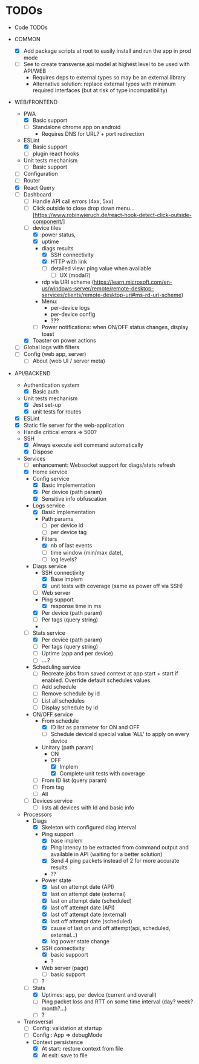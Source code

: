 TODOs
=====
- Code TODOs

- COMMON
  - [X] Add package scripts at root to easily install and run the app in prod mode
  - [ ] See to create transverse api model at highest level to be used with API/WEB
    - Requires deps to external types so may be an external library
    - Alternative solution: replace external types with minimum required interfaces (but at risk of type incompatibility)

- WEB/FRONTEND
  - PWA
    - [X] Basic support
    - [ ] Standalone chrome app on android
      - Requires DNS for URL? + port redirection
  - ESLint
    - [X] Basic support
    - [ ] plugin react hooks
  - Unit tests mechanism
    - [ ] Basic support
  - [ ] Configuration
  - [ ] Router
  - [X] React Query
  - [ ] Dashboard
    - [ ] Handle API call errors (4xx, 5xx)
    - [ ] Click outside to close drop down menu...  [https://www.robinwieruch.de/react-hook-detect-click-outside-component/]
    - [ ] device tiles
      - [X] power status,
      - [X] uptime
      - diags results
        - [X] SSH connectivity
        - [X] HTTP with link
        - [ ] detailed view: ping value when available
            - [ ] UX (modal?)
      - rdp via URI scheme (https://learn.microsoft.com/en-us/windows-server/remote/remote-desktop-services/clients/remote-desktop-uri#ms-rd-uri-scheme)
      - Menu: 
        - per-device logs
        - per-device config
        - ???
      - [ ] Power notifications: when ON/OFF status changes, display toast
    - [X] Toaster on power actions
  - [ ] Global logs with filters
  - [ ] Config (web app, server)
    - [ ] About (web UI / server meta)

- API/BACKEND
  - Authentication system
    - [X] Basic auth
  - Unit tests mechanism
    - [X] Jest set-up
    - [X] unit tests for routes
  - [X] ESLint
  - [X] Static file server for the web-application
  - Handle critical errors => 500?
  - SSH
    - [X] Always execute exit command automatically
    - [X] Dispose
  - Services
    - [ ] enhancement: Websocket support for diags/stats refresh
    - [X] Home service
    - Config service
      - [X] Basic implementation
      - [X] Per device (path param)
      - [X] Sensitive info obfuscation
    - Logs service
      - [X] Basic implementation
      - Path params
        - [ ] per device id
        - [ ] per device tag        
      - Filters 
        - [X] nb of last events
        - [ ] time window (min/max date),
        - [ ] log levels?
    - Diags service
      - SSH connectivity
        - [X] Base implem
        - [X] unit tests with coverage (same as power off via SSH)
      - [ ] Web server
      - Ping support
        - [X] response time in ms
      - [X] Per device (path param)
      - [ ] Per tags (query string)
      - 
    - [ ] Stats service
      - [X] Per device (path param)
      - [ ] Per tags (query string)
      - [ ] Uptime (app and per device)
      - [ ] ....?
    - Scheduling service
      - [ ] Recreate jobs from saved context at app start + start if enabled. Override default schedules values.
      - [ ] Add schedule
      - [ ] Remove schedule by id
      - [ ] List all schedules
      - [ ] Display schedule by id
    - ON/OFF service
      - From schedule
        - [X] ID list as parameter for ON and OFF
        - [ ] Schedule deviceId special value 'ALL' to apply on every device
      - Unitary (path param)
        - ON
        - OFF
          - [X] Implem
          - [X] Complete unit tests with coverage
      - [ ] From ID list (query param)
      - [ ] From tag
      - [ ] All
    - [ ] Devices service
      - [ ] lists all devices with Id and basic info
  - Processors
    - Diags
      - [X] Skeleton with configured diag interval
      - Ping support
        - [X] base implem
        - [X] Ping latency to be extracted from command output and available in API (waiting for a better solution)
        - [X] Send 4 ping packets instead of 2 for more accurate results
        - ??
      - Power state
        - [X] last on attempt date (API)
        - [X] last on attempt date (external)
        - [X] last on attempt date (scheduled)
        - [X] last off attempt date (API)
        - [X] last off attempt date (external)
        - [X] last off attempt date (scheduled)
        - [X] cause of last on and off attempt(api, scheduled, external...)
        - [X] log power state change
      - SSH connectivity
        - [X] basic suppoort
        - ?
      - Web server (page)
        - [ ] basic support
      - [ ] ?
    - [ ] Stats
      - [X] Uptimes: app, per device (current and overall)
      - [ ] Ping packet loss and RTT on some time interval (day? week? month?...)
      - [ ] ?
  - Transversal
    - [ ] Config: validation at startup
    - [ ] Config : App => debugMode
    - Context persistence
      - [X] At start: restore context from file
      - [X] At exit: save to file
